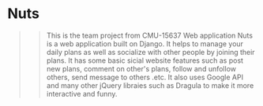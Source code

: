 # Nuts
>> This is the team project from CMU-15637 Web application
> Nuts is a web application built on Django. 
> It helps to manage your daily plans as well as socialize with other people by joining their plans.
> It has some basic sicial website features such as post new plans, comment on other's plans, follow and unfollow others, send message to others .etc.
> It also uses Google API and many other jQuery libraies such as Dragula to make it more interactive and funny.
